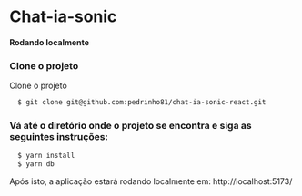 # Chat-ia-sonic

#### Rodando localmente
### Clone o projeto
Clone o projeto

```bash
  $ git clone git@github.com:pedrinho81/chat-ia-sonic-react.git
```


### Vá até o diretório onde o projeto se encontra e siga as seguintes instruções:  

```bash
  $ yarn install
  $ yarn db
```

Após isto, a aplicação estará rodando localmente em: http://localhost:5173/ 
